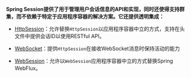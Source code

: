 **Spring Session提供了用于管理用户会话信息的API和实现，同时还使得支持群集，而不依赖于特定于应用程序容器的解决方案。它还提供透明集成：**

* [HttpSession](/session/httpsession.md)：允许替换`HttpSession`以应用程序容器中立的方式，支持在头文件中提供会话ID以使用RESTful API。

* [WebSocket](/session/websocket.md)：提供`HttpSession`在接收WebSocket消息时保持活动的能力

* [WebSession](/session/websocket.md)：允许以`WebSession`应用程序容器中立的方式替换Spring WebFlux。



